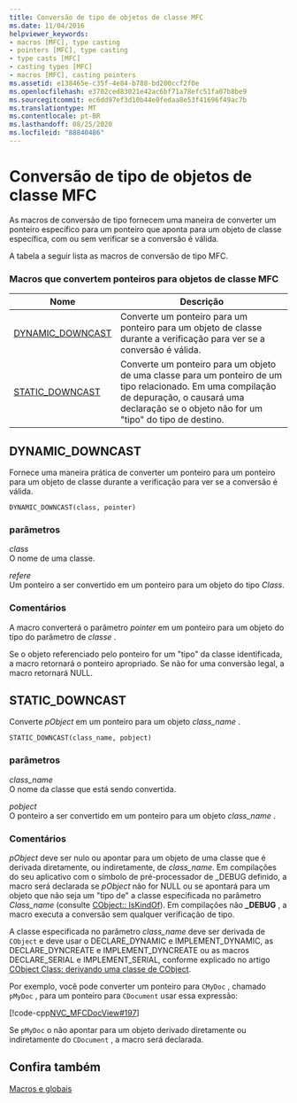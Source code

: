 ```yaml
---
title: Conversão de tipo de objetos de classe MFC
ms.date: 11/04/2016
helpviewer_keywords:
- macros [MFC], type casting
- pointers [MFC], type casting
- type casts [MFC]
- casting types [MFC]
- macros [MFC], casting pointers
ms.assetid: e138465e-c35f-4e84-b788-bd200ccf2f0e
ms.openlocfilehash: e3702ced83021e42ac6bf71a78efc51fa07b8be9
ms.sourcegitcommit: ec6dd97ef3d10b44e0fedaa8e53f41696f49ac7b
ms.translationtype: MT
ms.contentlocale: pt-BR
ms.lasthandoff: 08/25/2020
ms.locfileid: "88840486"
---
```

# <a name="type-casting-of-mfc-class-objects"></a>Conversão de tipo de objetos de classe MFC

As macros de conversão de tipo fornecem uma maneira de converter um ponteiro específico para um ponteiro que aponta para um objeto de classe específica, com ou sem verificar se a conversão é válida.

A tabela a seguir lista as macros de conversão de tipo MFC.

### <a name="macros-that-cast-pointers-to-mfc-class-objects"></a>Macros que convertem ponteiros para objetos de classe MFC

|Nome|Descrição|
|-|-|
|[DYNAMIC_DOWNCAST](#dynamic_downcast)|Converte um ponteiro para um ponteiro para um objeto de classe durante a verificação para ver se a conversão é válida.|
|[STATIC_DOWNCAST](#static_downcast)|Converte um ponteiro para um objeto de uma classe para um ponteiro de um tipo relacionado. Em uma compilação de depuração, o causará uma declaração se o objeto não for um "tipo" do tipo de destino.|

## <a name="dynamic_downcast"></a><a name="dynamic_downcast"></a> DYNAMIC_DOWNCAST

Fornece uma maneira prática de converter um ponteiro para um ponteiro para um objeto de classe durante a verificação para ver se a conversão é válida.

```
DYNAMIC_DOWNCAST(class, pointer)
```

### <a name="parameters"></a>parâmetros

*class*<br/>
O nome de uma classe.

*refere*<br/>
Um ponteiro a ser convertido em um ponteiro para um objeto do tipo *Class*.

### <a name="remarks"></a>Comentários

A macro converterá o parâmetro *pointer* em um ponteiro para um objeto do tipo do parâmetro de *classe* .

Se o objeto referenciado pelo ponteiro for um "tipo" da classe identificada, a macro retornará o ponteiro apropriado. Se não for uma conversão legal, a macro retornará NULL.

## <a name="static_downcast"></a><a name="static_downcast"></a> STATIC_DOWNCAST

Converte *pObject* em um ponteiro para um objeto *class_name* .

```
STATIC_DOWNCAST(class_name, pobject)
```

### <a name="parameters"></a>parâmetros

*class_name*<br/>
O nome da classe que está sendo convertida.

*pobject*<br/>
O ponteiro a ser convertido em um ponteiro para um objeto *class_name* .

### <a name="remarks"></a>Comentários

*pObject* deve ser nulo ou apontar para um objeto de uma classe que é derivada diretamente, ou indiretamente, de *class_name*. Em compilações do seu aplicativo com o símbolo de pré-processador de _DEBUG definido, a macro será declarada se *pObject* não for NULL ou se apontará para um objeto que não seja um "tipo de" a classe especificada no parâmetro *Class_name* (consulte [CObject:: IsKindOf](../../mfc/reference/cobject-class.md#iskindof)). Em compilações não **_DEBUG** , a macro executa a conversão sem qualquer verificação de tipo.

A classe especificada no parâmetro *class_name* deve ser derivada de `CObject` e deve usar o DECLARE_DYNAMIC e IMPLEMENT_DYNAMIC, as DECLARE_DYNCREATE e IMPLEMENT_DYNCREATE ou as macros DECLARE_SERIAL e IMPLEMENT_SERIAL, conforme explicado no artigo [CObject Class: derivando uma classe de CObject](../../mfc/deriving-a-class-from-cobject.md).

Por exemplo, você pode converter um ponteiro para `CMyDoc` , chamado `pMyDoc` , para um ponteiro para `CDocument` usar essa expressão:

[!code-cpp[NVC_MFCDocView#197](../../mfc/codesnippet/cpp/type-casting-of-mfc-class-objects_1.cpp)]

Se `pMyDoc` o não apontar para um objeto derivado diretamente ou indiretamente do `CDocument` , a macro será declarada.

## <a name="see-also"></a>Confira também

[Macros e globais](../../mfc/reference/mfc-macros-and-globals.md)
